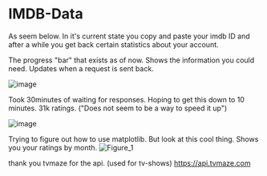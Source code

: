 # IMDB-Data
As seem below. In it's current state you copy and paste your imdb ID and after a while you get back certain statistics about your account.

The progress "bar" that exists as of now. Shows the information you could need. Updates when a request is sent back.

![image](https://user-images.githubusercontent.com/75546186/208280371-f1bdbe0b-3f9f-49d3-aa5a-21ab9fb9c325.png)

Took 30minutes of waiting for responses. Hoping to get this down to 10 minutes. 31k ratings. ("Does not seem to be a way to speed it up")

![image](https://user-images.githubusercontent.com/75546186/208280337-2869c1be-691a-4a76-9be0-281774d32f79.png)

Trying to figure out how to use matplotlib. But look at this cool thing. Shows you your ratings by month.
![Figure_1](https://user-images.githubusercontent.com/75546186/211492879-e5810b05-ea34-432b-92d5-0d850e22bd99.png)


thank you tvmaze for the api. (used for tv-shows)
https://api.tvmaze.com
